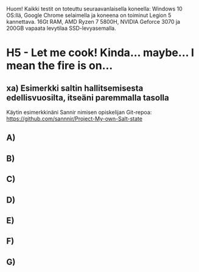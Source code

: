 Huom! Kaikki testit on toteuttu seuraavanlaisella koneella: Windows 10 OS:llä, Google Chrome selaimella ja koneena on toiminut Legion 5 kannettava. 16Gt RAM, AMD Ryzen 7 5800H, NVIDIA Geforce 3070 ja 200GB vapaata levytilaa SSD-levyasemalla.
# H5 - Let me cook! Kinda... maybe... I mean the fire is on...

## xa) Esimerkki saltin hallitsemisesta edellisvuosilta, itseäni paremmalla tasolla
Käytin esimerkkinäni Sannir nimisen opiskelijan Git-repoa: https://github.com/sannnir/Project-My-own-Salt-state


## A)

## B)

## C)

## D)

## E)

## F)

## G)
